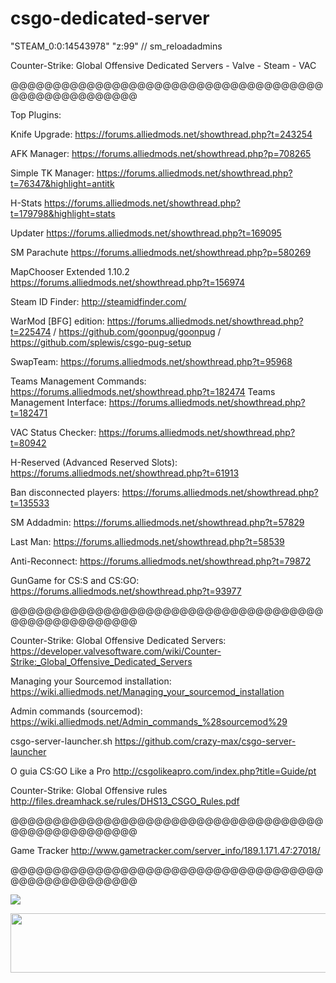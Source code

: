 csgo-dedicated-server
=====================

"STEAM_0:0:14543978" "z:99" // sm_reloadadmins

Counter-Strike: Global Offensive Dedicated Servers -  Valve - Steam - VAC

@@@@@@@@@@@@@@@@@@@@@@@@@@@@@@@@@@@@@@@@@@@@@@@@@@@@

Top Plugins:

Knife Upgrade: https://forums.alliedmods.net/showthread.php?t=243254

AFK Manager: https://forums.alliedmods.net/showthread.php?p=708265

Simple TK Manager: https://forums.alliedmods.net/showthread.php?t=76347&highlight=antitk

H-Stats https://forums.alliedmods.net/showthread.php?t=179798&highlight=stats

Updater https://forums.alliedmods.net/showthread.php?t=169095

SM Parachute https://forums.alliedmods.net/showthread.php?p=580269

MapChooser Extended 1.10.2 https://forums.alliedmods.net/showthread.php?t=156974

Steam ID Finder: http://steamidfinder.com/

WarMod [BFG] edition: https://forums.alliedmods.net/showthread.php?t=225474 / https://github.com/goonpug/goonpug / https://github.com/splewis/csgo-pug-setup

SwapTeam: https://forums.alliedmods.net/showthread.php?t=95968

Teams Management Commands: https://forums.alliedmods.net/showthread.php?t=182474
Teams Management Interface: https://forums.alliedmods.net/showthread.php?t=182471

VAC Status Checker: https://forums.alliedmods.net/showthread.php?t=80942

H-Reserved (Advanced Reserved Slots): https://forums.alliedmods.net/showthread.php?t=61913

Ban disconnected players: https://forums.alliedmods.net/showthread.php?t=135533

SM Addadmin: https://forums.alliedmods.net/showthread.php?t=57829

Last Man: https://forums.alliedmods.net/showthread.php?t=58539

Anti-Reconnect: https://forums.alliedmods.net/showthread.php?t=79872

GunGame for CS:S and CS:GO: https://forums.alliedmods.net/showthread.php?t=93977

@@@@@@@@@@@@@@@@@@@@@@@@@@@@@@@@@@@@@@@@@@@@@@@@@@@@

Counter-Strike: Global Offensive Dedicated Servers: https://developer.valvesoftware.com/wiki/Counter-Strike:_Global_Offensive_Dedicated_Servers

Managing your Sourcemod installation: https://wiki.alliedmods.net/Managing_your_sourcemod_installation

Admin commands (sourcemod): https://wiki.alliedmods.net/Admin_commands_%28sourcemod%29

csgo-server-launcher.sh https://github.com/crazy-max/csgo-server-launcher

O guia CS:GO Like a Pro http://csgolikeapro.com/index.php?title=Guide/pt

Counter-Strike: Global Offensive rules http://files.dreamhack.se/rules/DHS13_CSGO_Rules.pdf

@@@@@@@@@@@@@@@@@@@@@@@@@@@@@@@@@@@@@@@@@@@@@@@@@@@@

Game Tracker
http://www.gametracker.com/server_info/189.1.171.47:27018/

@@@@@@@@@@@@@@@@@@@@@@@@@@@@@@@@@@@@@@@@@@@@@@@@@@@@

<img src="http://zeroninja.gameme.com/sig/77_1002.png">

<a href="http://www.gametracker.com/server_info/181.41.212.73:27015/" target="_blank"><img src="http://cache.www.gametracker.com/server_info/181.41.212.73:27015/b_560_95_1.png" border="0" width="560" height="95" alt=""/></a>
